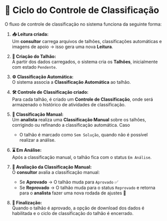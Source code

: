 # 🔄 Ciclo do Controle de Classificação

O fluxo de controle de classificação no sistema funciona da seguinte forma:

1. **📥 Leitura criada:**  
   Um **consultor** carrega arquivos de talhões, classificações automáticas e imagens de apoio → isso gera uma nova **Leitura**.

2. **🌱 Criação do Talhão:**  
   A partir dos dados carregados, o sistema cria os **Talhões**, inicialmente com estado `Pendente`.

3. **⚙️ Classificação Automática:**  
   O sistema associa a **Classificação Automática** ao talhão.

4. **🛠️ Controle de Classificação criado:**  
   Para cada talhão, é criado um **Controle de Classificação**, onde será armazenado o histórico de atividades de classificação.


5. **📝 Classificação Manual:**  
   Um **analista** realiza uma **Classificação Manual** sobre os talhões, corrigindo ou refinando a classificação automática. Caso 
   - O talhão é marcado como `Sem Solução`, quando não é possível realizar a análise.

6. **⌛ Em Análise:**  
   Após a classificação manual, o talhão fica com o status `Em Análise`.

7. **🔎 Avaliação da Classificação Manual:**  
   O **consultor** avalia a classificação manual:

   - Se **Aprovado** → O talhão muda para `Aprovado` ✅
   - Se **Reprovado** → O talhão muda para o status `Reprovado` e retorna para o **analista** fazer uma nova rodada de ajustes 🔄

8. **🏁 Finalização:**  
   Quando o talhão é aprovado, a opção de download dos dados é habilitada e o ciclo de classificação do talhão é encerrado.
